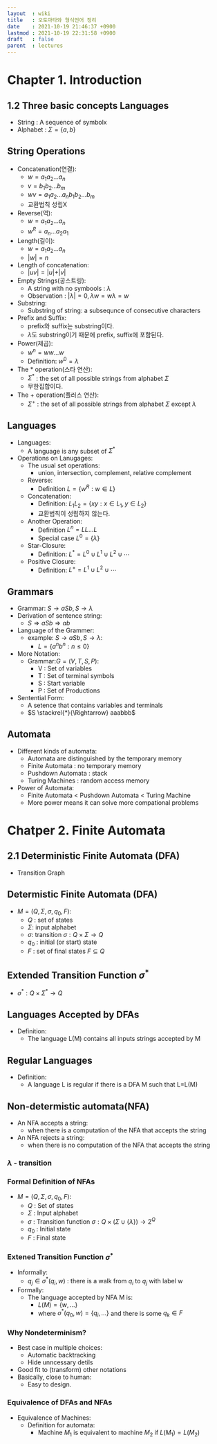 ```yaml
---
layout  : wiki
title   : 오토마타와 형식언어 정리
date    : 2021-10-19 21:46:37 +0900
lastmod : 2021-10-19 22:31:58 +0900
draft   : false
parent  : lectures
---
```


# Chapter 1. Introduction
## 1.2 Three basic concepts Languages
 * String : A sequence of symbolx
 * Alphabet : $\Sigma = \{ a, b \}$

## String Operations
 * Concatenation(연결):
   * $w = a_1 a_2 ... a_n$
   * $v = b_1 b_2 ... b_m$
   * $wv = a_1 a_2 ... a_n b_1 b_2 ... b_m$
   * 교환법칙 성립X
 * Reverse(역):
   * $w = a_1 a_2 ... a_n$
   * $w^R = a_n ... a_2 a_1$
 * Length(길이):
   * $w = a_1 a_2 ... a_n$
   * $\vert w \vert = n$
 * Length of concatenation:
   * $\vert u v \vert = \vert u \vert + \vert v \vert$
 * Empty Strings(공스트링):
   * A string with no symbools : $\lambda$
   * Observation : $\vert \lambda \vert = 0, \lambda w = w \lambda = w$
 * Substring:
   * Substring of string: a subsequnce of consecutive characters
 * Prefix and Suffix:
   * prefix와 suffix는 substring이다.
   * $\lambda$도 substring이기 때문에 prefix, suffix에 포함된다.
 * Power(제곱):
   * $w^n = w w ... w$
   * Definition: $w^0 = \lambda$
 * The * operation(스타 연산):
   * $\Sigma^*$ : the set of all possible strings from alphabet $\Sigma$
   * 무한집합이다.
 * The + operation(플러스 연산):
   * $\Sigma^+$ : the set of all possible strings from alphabet $\Sigma$ except $\lambda$
## Languages
 * Languages:
   * A language is any subset of $\Sigma^*$
 * Operations on Lanugages:
   * The usual set operations:
     * union, intersection, complement, relative complement
   * Reverse:
     * Definition $L = \{ w^R : w \in L \}$
   * Concatenation:
     * Definition: $L_1 L_2 = \{xy : x \in L_1, y \in L_2 \}$
     * 교환법칙이 성립하지 않는다.
   * Another Operation:
     * Definition $L^n = L L ... L$
     * Special case $L^0 = \{ \lambda \}$
   * Star-Closure:
     * Definition: $L^* = L^0 \cup L^1 \cup L^2 \cup \cdots$
   * Positive Closure:
     * Definition: $L^+ = L^1 \cup L^2 \cup \cdots$

## Grammars
 * Grammar: $S \rightarrow aSb, S \rightarrow \lambda$
 * Derivation of sentence string:
   * $S \Rightarrow aSb \Rightarrow ab$
 * Language of the Grammer:
   * example: $S \rightarrow aSb, S \rightarrow \lambda$:
     * $L = \{ a^n b^n : n \le 0 \}$
 * More Notation:
   * Grammar:$G=(V, T, S, P)$:
     * V : Set of variables
     * T : Set of terminal symbols
     * S : Start variable
     * P : Set of Productions
 * Sentential Form:
   * A setence that contains variables and terminals
   * $S \stackrel{*}{\Rightarrow} aaabbb$

## Automata
 * Different kinds of automata:
   * Automata are distinguished by the temporary memory
   * Finite Automata : no temporary memory
   * Pushdown Automata : stack
   * Turing Machines : random access memory
 * Power of Automata:
   * Finite Automata < Pushdown Automata < Turing Machine
   * More power means it can solve more compational problems

# Chatper 2. Finite Automata
## 2.1 Deterministic Finite Automata (DFA)
 * Transition Graph

## Determistic Finite Automata (DFA)
 * $M = (Q, \Sigma, \sigma, q_0, F)$:
   * $Q$ : set of states
   * $\Sigma$: input alphabet
   * $\sigma$: transition $\sigma : Q \times \Sigma \rightarrow Q$
   * $q_0$ : initial (or start) state
   * $F$ : set of final states $F \subseteq Q$

## Extended Transition Function $\sigma^*$
 * $\sigma^* : Q \times \Sigma^* \rightarrow Q$

## Languages Accepted by DFAs
 * Definition:
   * The language L(M) contains all inputs strings accepted by M

## Regular Languages
 * Definition:
   * A language L is regular if there is a DFA M such that L=L(M)

## Non-determistic automata(NFA)
 * An NFA accepts a string:
   * when there is a computation of the NFA that accepts the string
 * An NFA rejects a string:
   * when there is no computation of the NFA that accepts the string

### $\lambda$ - transition

### Formal Definition of NFAs
 * $M = (Q, \Sigma, \sigma, q_0, F)$:
   * $Q$ : Set of states
   * $\Sigma$ : Input alphabet
   * $\sigma$ : Transition function $\sigma : Q \times (\Sigma \cup \{ \lambda \}) \rightarrow 2^Q$
   * $q_0$ : Initial state
   * $F$ : Final state

### Extened Transition Function $\sigma^*$
 * Informally:
   * $q_j \in \sigma^*(q_i, w)$ : there is a walk from $q_i$ to $q_j$ with label w
 * Formally:
   * The language accepted by NFA M is:
     * $L(M) = \{w, ...\}$
     * where $\sigma^* (q_0, w) = \{q_i, ... \}$ and there is some $q_k \in F$

### Why Nondeterminism?
 * Best case in multiple choices:
   * Automatic backtracking
   * Hide unncessary detils
 * Good fit to (transform) other notations
 * Basically, close to human:
   * Easy to design.
### Equivalence of DFAs and NFAs
 * Equivalence of Machines:
   * Definition for automata:
     * Machine $M_1$ is equivalent to machine $M_2$ if $L(M_1) = L(M_2)$
